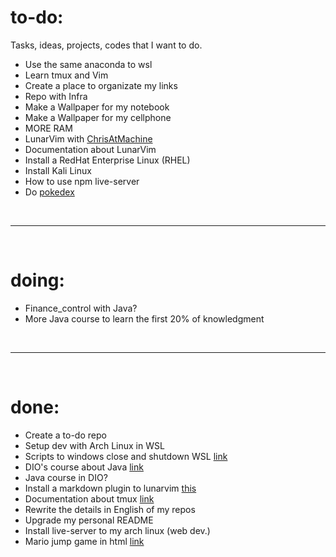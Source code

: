# **to-do:**
Tasks, ideas, projects, codes that I want to do.
- Use the same anaconda to wsl
- Learn tmux and Vim
- Create a place to organizate my links
- Repo with Infra
- Make a Wallpaper for my notebook
- Make a Wallpaper for my cellphone
- MORE RAM
- LunarVim with [ChrisAtMachine](https://www.youtube.com/c/ChrisAtMachine/playlists)
- Documentation about LunarVim
- Install a RedHat Enterprise Linux (RHEL)
- Install Kali Linux
- How to use npm live-server
- Do [pokedex](https://www.youtube.com/watch?v=SjtdH3dWLa8)

<br>

-----------------------------

<br>

# **doing:**
- Finance_control with Java?
- More Java course to learn the first 20% of knowledgment

<br>

-----------------------------

<br>

# **done:**
- Create a to-do repo
- Setup dev with Arch Linux in WSL
- Scripts to windows close and shutdown WSL [link](https://github.com/LuanB-compt/Setup/blob/master/Powershell/wsl_poweroff.ps1)
- DIO's course about Java [link](https://web.dio.me/play?tab=cursos)
- Java course in DIO?
- Install a markdown plugin to lunarvim [this](https://github.com/iamcco/markdown-preview.nvim)
- Documentation about tmux [link](https://github.com/LuanB-compt/documentation/blob/master/tmux.md)
- Rewrite the details in English of my repos
- Upgrade my personal README
- Install live-server to my arch linux (web dev.)
- Mario jump game in html [link](https://luanb-compt.github.io/mario-game-html/)
